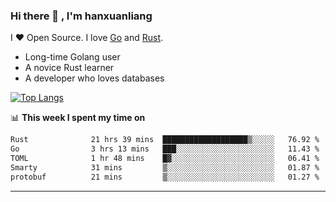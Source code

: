 ### Hi there 👋 , I'm hanxuanliang

<!--
**hanxuanliang/hanxuanliang** is a ✨ _special_ ✨ repository because its `README.md` (this file) appears on your GitHub profile.

Here are some ideas to get you started:

- 🔭 I’m currently working on ...
- 🌱 I’m currently learning ...
- 👯 I’m looking to collaborate on ...
- 🤔 I’m looking for help with ...
- 💬 Ask me about ...
- 📫 How to reach me: ...
- 😄 Pronouns: ...
- ⚡ Fun fact: ...
-->
I ❤ Open Source. I love [Go](https://golang.org) and [Rust](https://www.rust-lang.org/zh-CN/).

* Long-time Golang user
* A novice Rust learner
* A developer who loves databases

[![Top Langs](https://github-readme-stats.vercel.app/api?username=hanxuanliang&show_icons=true&count_private=true&line_height=40)](https://github.com/anuraghazra/github-readme-stats)

📊 **This week I spent my time on**
<!--START_SECTION:waka-->

```txt
Rust              21 hrs 39 mins  ███████████████████▒░░░░░   76.92 %
Go                3 hrs 13 mins   ███░░░░░░░░░░░░░░░░░░░░░░   11.43 %
TOML              1 hr 48 mins    █▓░░░░░░░░░░░░░░░░░░░░░░░   06.41 %
Smarty            31 mins         ▒░░░░░░░░░░░░░░░░░░░░░░░░   01.87 %
protobuf          21 mins         ▒░░░░░░░░░░░░░░░░░░░░░░░░   01.27 %
```

<!--END_SECTION:waka-->

***
